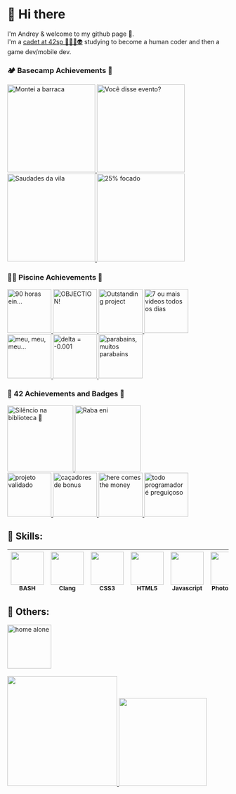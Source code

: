 # 👋 Hi there 
I'm Andrey & welcome to my github page 🙂.<br>
I'm a <a href="https://profile.intra.42.fr/users/adantas-" target="_blank">cadet at 42sp 👨‍🚀🚀👽</a> studying to become a <bold>human coder</bold> and then a game dev/mobile dev.<br>

### 🏕️ Basecamp Achievements 🏅
<a href="https://github.com/andreyvdl/Piscine-July2022" target="_blank">
<img src="./images/explorador.png" alt="Montei a barraca" width="200" height="200"> <img src="./images/Comunidade-3.png" alt="Você disse evento?" width="200" height="200"> <img src="./images/Vila-Unida-3.png" alt="Saudades da vila" width="200" height="200"> <img src="./images/Foco-1.png" alt="25% focado" width="200" height="200">
</a><br>

### 🏊‍♂️ Piscine Achievements 🏅
<a href="https://github.com/andreyvdl/Piscine-July2022" target="_blank">
<img src="./images/90hours.svg" alt="90 horas ein..." width="100" height="100"> <img src="./images/ace_defenser.svg" alt="OBJECTION!" width="100" height="100"> <img src="./images/aval_ahead.svg" alt="Outstanding project" width="100" height="100"> <img src="./images/film_buff_5.svg" alt="7 ou mais vídeos todos os dias" wwidth="100" height="100"> <img src="./images/same_pc.svg" alt="meu, meu, meu..." width="100" height="100"> <img src="./images/speedrunner_1.svg" alt="delta = -0.001" width="100" height="100"> <img src="./images/welcome_to_42.svg" alt="parabains, muitos parabains" width="100" height="100">
</a><br>

### 🤖 42 Achievements and Badges 🏅
<a href="https://github.com/andreyvdl/42-libft" target="_blank">
<img src="./images/libftm.png" alt="Silêncio na biblioteca 🤫" width="150" height="150">
</a>
<a href="https://github.com/andreyvdl/42-get-next-line" target="_blank">
<img src="./images/get_next_linem.png" alt="Raba eni" width="150" height="150">
</a><br>

<a href="https://github.com/andreyvdl/Piscine-July2022" target="_blank">
<img src="./images/validaded2.svg" alt="projeto validado" width="100" height="100"> <img src="./images/bonus_hunter.svg" alt="caçadores de bonus" width="100" height="100"> <img src="./images/rich1.svg" alt="here comes the money" width="100" height="100"> <img src="./images/billgates1.svg" alt="todo programador é preguiçoso" width="100" height="100">
</a>

## 🔰 Skills: 
<img src="https://cdn.jsdelivr.net/gh/devicons/devicon/icons/bash/bash-original.svg" width="75" height="75"><br><sub>BASH</sub> | <img src="https://cdn.jsdelivr.net/gh/devicons/devicon/icons/c/c-plain.svg" width="75" height="75"><br><sub>Clang</sub> | <img src="https://cdn.jsdelivr.net/gh/devicons/devicon/icons/css3/css3-plain-wordmark.svg" width="75" height="75"><br><sub>CSS3</sub> | <img src="https://cdn.jsdelivr.net/gh/devicons/devicon/icons/html5/html5-plain-wordmark.svg" width="75" height="75"><br><sub>HTML5</sub> | <img src="https://cdn.jsdelivr.net/gh/devicons/devicon/icons/javascript/javascript-plain.svg" width="75" height="75"><br><sub>Javascript</sub> | <img src="https://cdn.jsdelivr.net/gh/devicons/devicon/icons/photoshop/photoshop-line.svg" width="75" height="75"><br><sub>Photoshop</sub> | <img src="https://cdn.jsdelivr.net/gh/devicons/devicon/icons/vim/vim-original.svg" width="75" height="75"><br><sub>VIM</sub> | <img src="https://cdn.jsdelivr.net/gh/devicons/devicon/icons/go/go-original-wordmark.svg" width="75" height="75"><br><sub>GOlang</sub> | <img src="https://cdn.jsdelivr.net/gh/devicons/devicon/icons/vscode/vscode-original-wordmark.svg" width="75" height="75"><br><sub>VSCode</sub>
:---: | :---: | :---: | :---: | :---: | :---: | :---: | :---: | :---:

## 🧠 Others:
<a href="https://github.com/andreyvdl/Sololearn" target="_blank">
<img src="./images/sololearn_logo.svg" alt="home alone" width="100" height="100">
</a>
<br><br>

<a href="https://github.com/andreyvdl">
<img width="250em" src="https://github-readme-stats.vercel.app/api/top-langs/?username=andreyvdl&langs_count=7&theme=chartreuse-dark"/>
<img height="200em" src="https://github-readme-stats.vercel.app/api?username=andreyvdl&show_icons=true&theme=chartreuse-dark&include_all_commits=true&count_private=true"/>
<br>

<!--
**andreyvdl/andreyvdl** is a ✨ _special_ ✨ repository because its `README.md` (this file) appears on your GitHub profile.

Here are some ideas to get you started:

- 🔭 I’m currently working on ...
- 🌱 I’m currently learning Clang and Golang
- 👯 I’m looking to collaborate on ...
- 🤔 I’m looking for help with ...
- 💬 Ask me about ...
- 📫 How to reach me: ...
- 😄 Pronouns: male pronouns
- ⚡ Fun fact: ...
-->
